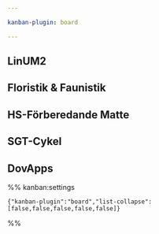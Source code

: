 ```yaml
---

kanban-plugin: board

---
```


## LinUM2



## Floristik & Faunistik



## HS-Förberedande Matte



## SGT-Cykel



## DovApps





%% kanban:settings
```
{"kanban-plugin":"board","list-collapse":[false,false,false,false,false]}
```
%%
